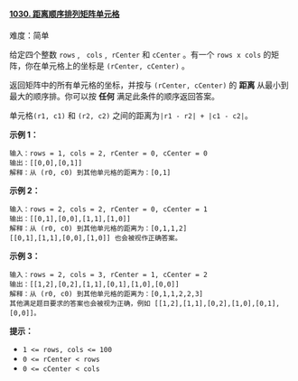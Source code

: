 #### [1030\. 距离顺序排列矩阵单元格](https://leetcode.cn/problems/matrix-cells-in-distance-order/)

难度：简单

给定四个整数 `rows` ,   `cols` ,  `rCenter` 和 `cCenter` 。有一个 `rows x cols` 的矩阵，你在单元格上的坐标是 `(rCenter, cCenter)` 。

返回矩阵中的所有单元格的坐标，并按与 `(rCenter, cCenter)` 的 **距离** 从最小到最大的顺序排。你可以按 **任何** 满足此条件的顺序返回答案。

单元格`(r1, c1)` 和 `(r2, c2)` 之间的距离为`|r1 - r2| + |c1 - c2|`。

**示例 1：**

```
输入：rows = 1, cols = 2, rCenter = 0, cCenter = 0
输出：[[0,0],[0,1]]
解释：从 (r0, c0) 到其他单元格的距离为：[0,1]
```

**示例 2：**

```
输入：rows = 2, cols = 2, rCenter = 0, cCenter = 1
输出：[[0,1],[0,0],[1,1],[1,0]]
解释：从 (r0, c0) 到其他单元格的距离为：[0,1,1,2]
[[0,1],[1,1],[0,0],[1,0]] 也会被视作正确答案。
```

**示例 3：**

```
输入：rows = 2, cols = 3, rCenter = 1, cCenter = 2
输出：[[1,2],[0,2],[1,1],[0,1],[1,0],[0,0]]
解释：从 (r0, c0) 到其他单元格的距离为：[0,1,1,2,2,3]
其他满足题目要求的答案也会被视为正确，例如 [[1,2],[1,1],[0,2],[1,0],[0,1],[0,0]]。
```

**提示：**

-   `1 <= rows, cols <= 100`
-   `0 <= rCenter < rows`
-   `0 <= cCenter < cols`
